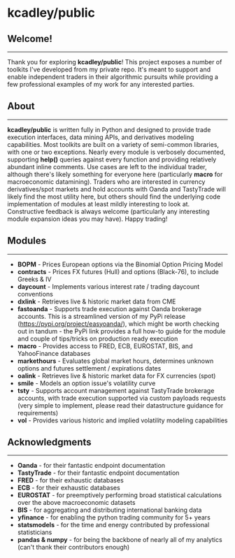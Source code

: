 # kcadley/public

## Welcome!
---
Thank you for exploring **kcadley/public**! This project exposes a number of toolkits I've developed from my private repo. It's meant to support and enable independent traders in their algorithmic pursuits while providing a few professional examples of my work for any interested parties.



## About
---
**kcadley/public** is written fully in Python and designed to provide trade execution interfaces, data mining APIs, and derivatives modeling capabilities. Most toolkits are built on a variety of semi-common libraries, with one or two exceptions. Nearly every module is verbosely documented, supporting **help()** queries against every function and providing relatively abundant inline comments. Use cases are left to the individual trader, although there's likely something for everyone here (particularly **macro** for macroeconomic datamining). Traders who are interested in currency derivatives/spot markets and hold accounts with Oanda and TastyTrade will likely find the most utility here, but others should find the underlying code implementation of modules at least mildly interesting to look at. Constructive feedback is always welcome (particularly any interesting module expansion ideas you may have). Happy trading!



## Modules
---
- **BOPM** - Prices European options via the Binomial Option Pricing Model
- **contracts** - Prices FX futures (Hull) and options (Black-76), to include Greeks & IV
- **daycount** - Implements various interest rate / trading daycount conventions
- **dxlink** - Retrieves live & historic market data from CME
- **fastoanda** - Supports trade execution against Oanda brokerage accounts. This is a streamlined version of my PyPi release (https://pypi.org/project/easyoanda/), which might be worth checking out in tandum - the PyPi link provides a full how-to guide for the module and couple of tips/tricks on production ready execution
- **macro** - Provides access to FRED, ECB, EUROSTAT, BIS, and YahooFinance databases
- **markethours** - Evaluates global market hours, determines unknown options and futures settlement / expirations dates
- **oalink** - Retrieves live & historic market data for FX currencies (spot)
- **smile** - Models an option issue's volatility curve
- **tsty** - Supports account management against TastyTrade brokerage accounts, with trade execution supported via custom payloads requests (very simple to implement, please read their datastructure guidance for requirements)
- **vol** - Provides various historic and implied volatility modeling capabilities



## Acknowledgments
---
- **Oanda** - for their fantastic endpoint documentation
- **TastyTrade** - for their fantastic endpoint documentation
- **FRED** - for their exhaustic databases
- **ECB** - for their exhaustic databases
- **EUROSTAT** - for preemptively performing broad statistical calculations over the above macroeconomic datasets
- **BIS** - for aggregating and distributing international banking data
- **yfinance** - for enabling the python trading community for 5+ years
- **statsmodels** - for the time and energy contributed by professional statisticians
- **pandas & numpy** - for being the backbone of nearly all of my analytics (can't thank their contributors enough)
